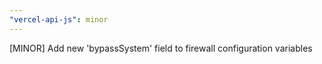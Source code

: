 ```yaml
---
"vercel-api-js": minor
---
```


[MINOR] Add new 'bypassSystem' field to firewall configuration variables